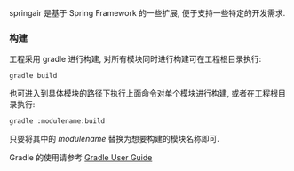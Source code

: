 springair 是基于 Spring Framework 的一些扩展, 便于支持一些特定的开发需求.

### 构建

工程采用 gradle 进行构建, 对所有模块同时进行构建可在工程根目录执行:

```
gradle build
```

也可进入到具体模块的路径下执行上面命令对单个模块进行构建, 或者在工程根目录执行:

```
gradle :modulename:build
```

只要将其中的 _modulename_ 替换为想要构建的模块名称即可.

Gradle 的使用请参考 [Gradle User Guide](https://docs.gradle.org/current/userguide/userguide.html)

